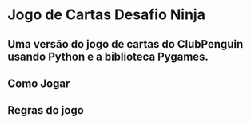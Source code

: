 # Jogo de Cartas Desafio Ninja

## Uma versão do jogo de cartas do ClubPenguin usando Python e a biblioteca Pygames.

## Como Jogar

## Regras do jogo




